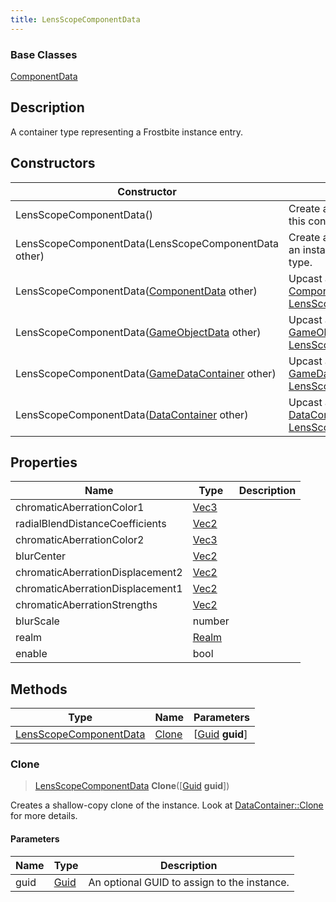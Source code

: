 ```yaml
---
title: LensScopeComponentData
---
```

### Base Classes

[ComponentData](ComponentData)

## Description

A container type representing a Frostbite instance entry.

## Constructors

| Constructor                                                                       | Description                                                                                                                         |
| --------------------------------------------------------------------------------- | ----------------------------------------------------------------------------------------------------------------------------------- |
| LensScopeComponentData()                                                          | Create a new instance of this container type.                                                                                       |
| LensScopeComponentData(LensScopeComponentData other)                              | Create a reference copy of an instance of the same type.                                                                            |
| LensScopeComponentData([ComponentData](ComponentData) other)                      | Upcast an instance of type [ComponentData](ComponentData) to [LensScopeComponentData](LensScopeComponentData).                      |
| LensScopeComponentData([GameObjectData](GameObjectData) other)                    | Upcast an instance of type [GameObjectData](GameObjectData) to [LensScopeComponentData](LensScopeComponentData).                    |
| LensScopeComponentData([GameDataContainer](GameDataContainer) other)              | Upcast an instance of type [GameDataContainer](GameDataContainer) to [LensScopeComponentData](LensScopeComponentData).              |
| LensScopeComponentData([DataContainer](/vext/ref/shared/class/datacontainer) other) | Upcast an instance of type [DataContainer](/vext/ref/shared/class/datacontainer) to [LensScopeComponentData](LensScopeComponentData). |

## Properties

| Name                             | Type                              | Description |
| -------------------------------- | --------------------------------- | ----------- |
| chromaticAberrationColor1        | [Vec3](/vext/ref/shared/class/Vec3) |             |
| radialBlendDistanceCoefficients  | [Vec2](/vext/ref/shared/class/Vec2) |             |
| chromaticAberrationColor2        | [Vec3](/vext/ref/shared/class/Vec3) |             |
| blurCenter                       | [Vec2](/vext/ref/shared/class/Vec2) |             |
| chromaticAberrationDisplacement2 | [Vec2](/vext/ref/shared/class/Vec2) |             |
| chromaticAberrationDisplacement1 | [Vec2](/vext/ref/shared/class/Vec2) |             |
| chromaticAberrationStrengths     | [Vec2](/vext/ref/shared/class/Vec2) |             |
| blurScale                        | number                            |             |
| realm                            | [Realm](Realm)                    |             |
| enable                           | bool                              |             |

## Methods

| Type                                             | Name            | Parameters                                     |
| ------------------------------------------------ | --------------- | ---------------------------------------------- |
| [LensScopeComponentData](LensScopeComponentData) | [Clone](#clone) | \[[Guid](/vext/ref/shared/class/guid) **guid**\] |

### Clone

> [LensScopeComponentData](LensScopeComponentData) **Clone**(\[[Guid](/vext/ref/shared/class/guid) **guid**\])

Creates a shallow-copy clone of the instance. Look at [DataContainer::Clone](/vext/ref/shared/class/datacontainer#clone) for more details.

#### Parameters

| Name | Type         | Description                                 |
| ---- | ------------ | ------------------------------------------- |
| guid | [Guid](Guid) | An optional GUID to assign to the instance. |
